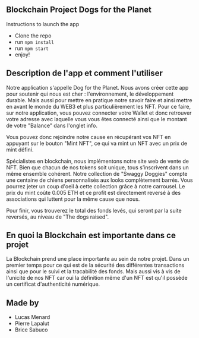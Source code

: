 ## Blockchain Project Dogs for the Planet

Instructions to launch the app

- Clone the repo
- run `npm install`
- run `npm start`
- enjoy!

## Description de l'app et comment l'utiliser

Notre application s'appelle Dog for the Planet. Nous avons créer cette app pour soutenir qui nous est cher : l'environnement, le développement durable. Mais aussi pour mettre en pratique notre savoir faire et ainsi mettre en avant le monde du WEB3 et plus particulièrement les NFT. Pour ce faire, sur notre application, vous pouvez connecter votre Wallet et donc retrouver votre adresse avec laquelle vous vous êtes connecté ainsi que le montant de votre "Balance" dans l'onglet info.

Vous pouvez donc rejoindre notre cause en récupérant vos NFT en appuyant sur le bouton "Mint NFT", ce qui va mint un NFT avec un prix de mint défini.

Spécialistes en blockchain, nous implémentons notre site web de vente de NFT. Bien que chacun de nos tokens soit unique, tous s’inscrivent dans un même ensemble cohérent. Notre collection de "Swaggy Doggies" compte une centaine de chiens personnalisés aux looks complètement barrés. Vous pourrez jeter un coup d'oeil à cette collection grâce à notre carrousel. Le prix du mint coûte 0.005 ETH et ce profit est directement reversé à des associations qui luttent pour la même cause que nous.

Pour finir, vous trouverez le total des fonds levés, qui seront par la suite reversés, au niveau de "The dogs raised".

## En quoi la Blockchain est importante dans ce projet

La Blockchain prend une place importante au sein de notre projet. Dans un premier temps pour ce qui est de la sécurité des différentes transactions ainsi que pour le suivi et la tracabilité des fonds. Mais aussi vis à vis de l'unicité de nos NFT car oui la définition même d'un NFT est qu'il possède un certificat d'authenticité numérique.

## Made by

- Lucas Menard
- Pierre Lapalut
- Brice Sabuco
